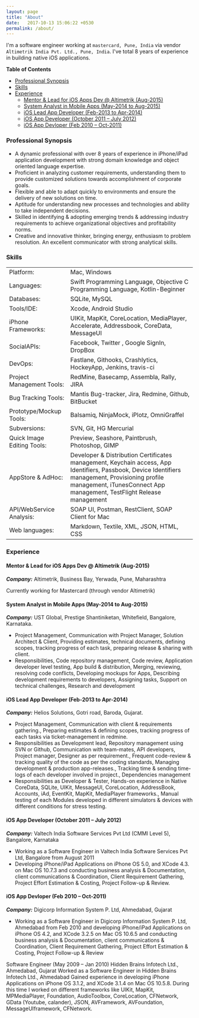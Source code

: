 ```yaml
---
layout: page
title: "About"
date:   2017-10-13 15:06:22 +0530
permalink: /about/
---
```


I'm a software engineer working at `mastercard, Pune, India` via vendor `Altimetrik India Pvt. Ltd., Pune, India`.
I've total 8 years of experience in building native iOS applications.

<!-- START doctoc generated TOC please keep comment here to allow auto update -->
<!-- DON'T EDIT THIS SECTION, INSTEAD RE-RUN doctoc TO UPDATE -->
**Table of Contents**

- [Professional Synopsis](#professional-synopsis)
- [Skills](#skills)
- [Experience](#experience)
  - [Mentor & Lead for iOS Apps Dev @ Altimetrik (Aug-2015)](#mentor--lead-for-ios-apps-dev--altimetrik-aug-2015)
  - [System Analyst in Mobile Apps (May-2014 to Aug-2015)](#system-analyst-in-mobile-apps-may-2014-to-aug-2015)
  - [iOS Lead App Developer (Feb-2013 to Apr-2014)](#ios-lead-app-developer-feb-2013-to-apr-2014)
  - [iOS App Developer (October 2011 – July 2012)](#ios-app-developer-october-2011--july-2012)
  - [iOS App Devloper (Feb 2010 – Oct-2011)](#ios-app-devloper-feb-2010--oct-2011)

<!-- END doctoc generated TOC please keep comment here to allow auto update -->

### Professional Synopsis

* A dynamic professional with over 8 years of experience in iPhone/iPad application development with strong domain knowledge and object oriented language expertise.
* Proficient in analyzing customer requirements, understanding them to provide customized solutions towards accomplishment of corporate goals.
* Flexible and able to adapt quickly to environments and ensure the delivery of new solutions on time.
* Aptitude for understanding new processes and technologies and ability to take independent decisions. 
* Skilled in identifying & adopting emerging trends & addressing industry requirements to achieve organizational objectives and profitability norms.
* Creative and innovative thinker, bringing energy, enthusiasm to problem resolution. An excellent communicator with strong analytical skills.

### Skills

<table>
	<tr>
		<td>Platform:</td>
		<td>Mac, Windows </td>
	</tr><tr>
		<td>Languages:</td>
		<td>Swift Programming Language, Objective C Programming Language, Kotlin-Beginner</td>
	</tr><tr>
		<td>Databases:</td>
		<td>SQLite, MySQL</td>
	</tr><tr>
		<td>Tools/IDE:</td>
		<td>Xcode, Android Studio</td>
	</tr><tr>
		<td>iPhone Frameworks:</td>
		<td>UIKit, MapKit, CoreLocation, MediaPlayer, Accelerate, Addressbook, CoreData, MessageUI</td>
	</tr><tr>
		<td>SocialAPIs:</td>
		<td>Facebook, Twitter , Google SignIn, DropBox</td>
	</tr><tr>
		<td>DevOps:</td>
		<td>Fastlane, Githooks, Crashlytics, HockeyApp, Jenkins, travis-ci</td>
	</tr><tr>
		<td>Project Management Tools:</td>
		<td>RedMine, Basecamp, Assembla, Rally, JIRA</td>
	</tr><tr>
		<td>Bug Tracking Tools:</td>
		<td>Mantis Bug-tracker, Jira, Redmine, Github, BitBucket</td>
	</tr><tr>
		<td>Prototype/Mockup Tools:</td>
		<td>Balsamiq, NinjaMock, iPlotz, OmniGraffel</td>
	</tr><tr>
		<td>Subversions:</td>
		<td>SVN, Git, HG Mercurial</td>
	</tr><tr>
		<td>Quick Image Editing Tools:</td>
		<td>Preview, Seashore, Paintbrush, Photoshop, GIMP</td>
	</tr><tr>
		<td>AppStore &amp; AdHoc:</td>
		<td>Developer &amp; Distribution Certificates management, Keychain access, App Identifiers, Passbook, Device Identifiers management, Provisioning profile management, iTunesConnect App management, TestFlight Release management</td>
	</tr><tr>
		<td>API/WebService Analysis:</td>
		<td>SOAP UI, Postman, RestClient, SOAP Client for Mac</td>
	</tr><tr>
		<td>Web languages:</td>
		<td>Markdown, Textile, XML, JSON, HTML, CSS</td>
	</tr>
</table>

### Experience

#### Mentor & Lead for iOS Apps Dev @ Altimetrik (Aug-2015)

***Company:*** Altimetrik, Business Bay, Yerwada, Pune, Maharashtra

Currently working for Mastercard (through vendor Altimetrik)

#### System Analyst in Mobile Apps (May-2014 to Aug-2015)

***Company:*** UST Global, Prestige Shantiniketan, Whitefield, Bangalore, Karnataka.

* Project Management, Communication with Project Manager, Solution Architect & Client, Providing estimates, technical documents, defining scopes, tracking progress of each task, preparing release & sharing with client.
* Responsibilities, Code repository management, Code review, Application developer level testing, App build & distribution, Merging, reviewing, resolving code conflicts, Developing mockups for Apps, Describing development requirements to developers, Assigning tasks, Support on technical challenges, Research and development

#### iOS Lead App Developer (Feb-2013 to Apr-2014)

***Company:*** Helios Solutions, Gotri road, Baroda, Gujarat.

* Project Management, Communication with client & requirements gathering., Preparing estimates & defining scopes, tracking progress of each tasks via ticket-management in redmine.
* Responsibilities as Development lead, Repository management using SVN or Github, Communication with team-mates, API developers, Project manager, Designer as per requirement., Frequent code-review & tracking quality of the code as per the coding standards, Managing development & production app-releases., Tracking time & sending time-logs of each developer involved in project., Dependencies management
* Responsibilities as Developer & Tester, Hands-on experience in Native CoreData, SQLite, UIKit, MessageUI, CoreLocation, AddressBook, Accounts, iAd, EventKit, MapKit, MediaPlayer frameworks., Manual testing of each Modules developed in different simulators & devices with different conditions for stress testing.

#### iOS App Developer (October 2011 – July 2012)

***Company:*** Valtech India Software Services Pvt Ltd (CMMI Level 5), Bangalore, Karnataka

* Working as a Software Engineer in Valtech India Software Services Pvt Ltd, Bangalore from August 2011
* Developing iPhone/iPad Applications on iPhone OS 5.0, and XCode 4.3. on Mac OS 10.7.3 and conducting business analysis & Documentation, client communications & Coordination, Client Requirement Gathering, Project Effort Estimation & Costing, Project Follow-up & Review.

#### iOS App Devloper (Feb 2010 – Oct-2011)

***Company:*** Digicorp Information System P. Ltd, Ahmedabad, Gujarat

* Working as a Software Engineer in Digicorp Information System P. Ltd, Ahmedabad from Feb 2010 and developing iPhone/iPad Applications on iPhone OS 4.2, and XCode 3.2.5 on Mac OS 10.6.5 and conducting business analysis & Documentation, client communications & Coordination, Client Requirement Gathering, Project Effort Estimation & Costing, Project Follow-up & Review
     
Software Engineer (May 2009 – Jan 2010)
Hidden Brains Infotech Ltd., Ahmedabad, Gujarat
Worked as a Software Engineer in Hidden Brains Infotech Ltd., Ahmedabad  Gained experience in developing iPhone Applications on iPhone OS 3.1.2, and XCode 3.1.4 on Mac OS 10.5.8. During this time I worked on different frameworks like UIKit, MapKit, MPMediaPlayer, Foundation, AudioToolbox, CoreLocation, CFNetwork, GData (Youtube, calander), JSON, AVFramework, AVFoundation, MessageUIframework, CFNetwork.

